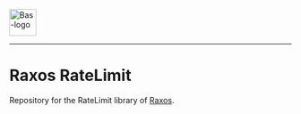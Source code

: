 <a href="https://bas.dev" target="_blank" rel="noopener">
	<img src="https://bmcdn.nl/assets/branding/logo.svg" alt="Bas-logo" height="48"/>
</a>

---

# Raxos RateLimit

Repository for the RateLimit library of [Raxos](https://github.com/basmilius/raxos).
